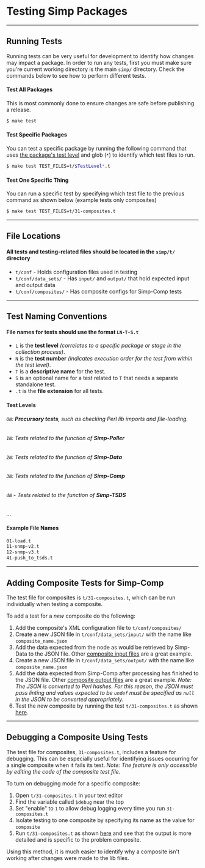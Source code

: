 # Testing Simp Packages
---
## Running Tests
Running tests can be very useful for development to identify how changes may impact a package. In order to run any tests, first you must make sure you're current working directory is the main `simp/` directory. Check the commands below to see how to perform different tests.

####  Test All Packages
This is most commonly done to ensure changes are safe before publishing a release.
```sh
$ make test
```
#### Test Specific Packages
You can test a specific package by running the following command that uses [the package's test level](#test-naming-conventions) and glob (`*`) to identify which test files to run.
```sh
$ make test TEST_FILES=t/$TestLevel*.t
```
#### Test One Specific Thing
You can run a specific test by specifying which test file to the previous command as shown below (example tests only composites)
```sh
$ make test TEST_FILES=t/31-composites.t
```

---
## File Locations
#### All tests and testing-related files should be located in the ```simp/t/``` directory
- `t/conf` - Holds configuration files used in testing
- `t/conf/data_sets/` - Has `input/` and `output/` that hold expected input and output data
- `t/conf/composites/` - Has composite configs for Simp-Comp tests

---
## Test Naming Conventions
#### File names for tests should use the format `LN-T-S.t` 
- `L` is the **test level** *(correlates to a specific package or stage in the collection process)*.
- `N` is the **test number** *(indicates execution order for the test from within the test level)*.
- `T` is a **descriptive name** for the test.
- `S` is an optional name for a test related to `T` that needs a separate standalone test.
- `.t` is the **file extension** for all tests.

#### Test Levels
###### `0N`: **Precursory tests**, such as checking Perl lib imports and file-loading.
###### `1N`: Tests related to the function of **Simp-Poller**
###### `2N`: Tests related to the function of **Simp-Data**
###### `3N`: Tests related to the function of **Simp-Comp**
###### `4N` - Tests related to the function of **Simp-TSDS**
...

#### Example File Names

```sh
01-load.t
11-snmp-v2.t
12-snmp-v3.t
41-push_to_tsds.t
```

---
## Adding Composite Tests for Simp-Comp
The test file for composites is `t/31-composites.t`, which can be run individually when testing a composite.

To add a test for a *new* composite do the following:
1. Add the composite's XML configuration file to `t/conf/composites/`
2. Create a new JSON file in `t/conf/data_sets/input/` with the name like `composite_name.json`
3. Add the data expected from the node as would be retrieved by Simp-Data to the JSON file. Other [composite input files](https://github.com/GlobalNOC/simp/tree/master/t/conf/data_sets/input) are a great example.
4. Create a new JSON file in `t/conf/data_sets/output/` with the name like `composite_name.json`
5. Add the data expected from Simp-Comp after processing has finished to the JSON file. Other [composite output files](https://github.com/GlobalNOC/simp/tree/master/t/conf/data_sets/output) are a great example. *Note: The JSON is converted to Perl hashes. For this reason, the JSON must pass linting and values expected to be `undef` must be specified as `null` in the JSON to be converted appropriately.*
6. Test the new composite by running the test `t/31-composites.t` as shown [here](#test-one-specific-thing).

---
## Debugging a Composite Using Tests
The test file for composites, `31-composites.t`, includes a feature for debugging. This can be especially useful for identifying issues occurring for a single composite when it fails its test.
*Note: The feature is only accessible by editing the code of the composite test file.*

To turn on debugging mode for a specific composite:
1. Open `t/31-composites.t` in your text editor
2. Find the variable called `$debug` near the top
3. Set "enable" to `1` to allow debug logging every time you run `31-composites.t`
4. Isolate testing to one composite by specifying its name as the value for `composite`
5. Run `t/31-composites.t` as shown [here](#test-one-specific-thing) and see that the output is more detailed and is specific to the problem composite.

Using this method, it is much easier to identify why a composite isn't working after changes were made to the lib files. 
